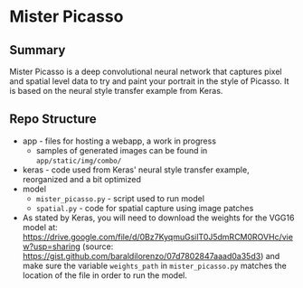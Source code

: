 # Mister Picasso

## Summary
Mister Picasso is a deep convolutional neural network that captures pixel and spatial level data to try and paint your portrait in the style of Picasso. It is based on the neural style transfer example from Keras.

## Repo Structure
* app - files for hosting a webapp, a work in progress
    * samples of generated images can be found in `app/static/img/combo/`
* keras - code used from Keras' neural style transfer example, reorganized and a bit optimized
* model
    * `mister_picasso.py` - script used to run model
    * `spatial.py` - code for spatial capture using image patches
* As stated by Keras, you will need to download the weights for the VGG16 model at:
https://drive.google.com/file/d/0Bz7KyqmuGsilT0J5dmRCM0ROVHc/view?usp=sharing
(source: https://gist.github.com/baraldilorenzo/07d7802847aaad0a35d3)
and make sure the variable `weights_path` in `mister_picasso.py` matches the location of the file in order to run the model.
